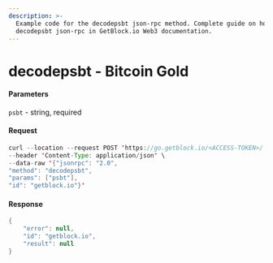```yaml
---
description: >-
  Example code for the decodepsbt json-rpc method. Сomplete guide on how to use
  decodepsbt json-rpc in GetBlock.io Web3 documentation.
---
```


# decodepsbt - Bitcoin Gold

#### Parameters

`psbt` - string, required

#### Request

```java
curl --location --request POST 'https://go.getblock.io/<ACCESS-TOKEN>/' \
--header 'Content-Type: application/json' \
--data-raw '{"jsonrpc": "2.0",
"method": "decodepsbt",
"params": ["psbt"],
"id": "getblock.io"}'
```

#### Response

```java
{
    "error": null,
    "id": "getblock.io",
    "result": null
}
```
